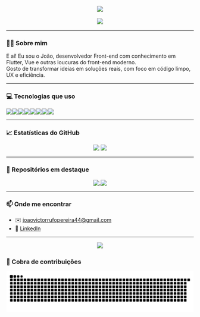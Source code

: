 <!-- Banner animado ou imagem destacada -->
<p align="center">
  <img src="https://capsule-render.vercel.app/api?type=waving&color=00bfa6&height=200&section=header&text=Olá,%20eu%20sou%20o%20João!&fontSize=40&fontColor=ffffff&animation=fadeIn" />
</p>

<p align="center">
  <img src="https://readme-typing-svg.demolab.com?font=Fira+Code&weight=500&pause=1000&color=00BFA6&center=true&vCenter=true&width=435&lines=Desenvolvedor+Front-End;Apaixonado+por+tecnologia+%F0%9F%92%BB;Fazendo+c%C3%B3digo+virar+realidade+%F0%9F%9A%80" />
</p>

---

### 👨‍💻 Sobre mim

E aí! Eu sou o João, desenvolvedor Front-end com conhecimento em Flutter, Vue e outras loucuras do front-end moderno.  
Gosto de transformar ideias em soluções reais, com foco em código limpo, UX e eficiência.

---

### 💻 Tecnologias que uso

<div style="display: flex; flex-wrap: wrap;" align="center">
  <img src="https://img.shields.io/badge/Dart-0175C2?style=for-the-badge&logo=dart&logoColor=white"/>
  <img src="https://img.shields.io/badge/Flutter-02569B?style=for-the-badge&logo=flutter&logoColor=white"/>
  <img src="https://img.shields.io/badge/Vue.js-42b883?style=for-the-badge&logo=vue.js&logoColor=white"/>
  <img src="https://img.shields.io/badge/Quasar-1976D2?style=for-the-badge&logo=quasar&logoColor=white"/>
  <img src="https://img.shields.io/badge/JavaScript-F7DF1E?style=for-the-badge&logo=javascript&logoColor=black"/>
  <img src="https://img.shields.io/badge/HTML5-E34F26?style=for-the-badge&logo=html5&logoColor=white"/>
  <img src="https://img.shields.io/badge/CSS3-1572B6?style=for-the-badge&logo=css3&logoColor=white"/>
  <img src="https://img.shields.io/badge/Git-F05032?style=for-the-badge&logo=git&logoColor=white"/>
</div>

---

### 📈 Estatísticas do GitHub

<div align="center">
  <img height="180em" src="https://github-readme-stats.vercel.app/api?username=JaoRufo&show_icons=true&theme=tokyonight&count_private=true"/>
  <img height="180em" src="https://github-readme-stats.vercel.app/api/top-langs/?username=JaoRufo&layout=compact&theme=tokyonight"/>
</div>

---

### 🚀 Repositórios em destaque

<div align="center">

<a href="https://github.com/JaoRufo/quasar-CryptoViz">
  <img align="center" src="https://github-readme-stats.vercel.app/api/pin/?username=JaoRufo&repo=quasar-CryptoViz&theme=tokyonight" />
</a>

<a href="https://github.com/JaoRufo/Gerador_Box_Shadow">
  <img align="center" src="https://github-readme-stats.vercel.app/api/pin/?username=JaoRufo&repo=Gerador_Box_Shadow&theme=tokyonight" />
</a>

</div>

---

### 📫 Onde me encontrar

- ✉️ joaovictorrufopereira44@gmail.com  
- 💼 [LinkedIn](https://www.linkedin.com/in/jo%C3%A3o-victor-rufo-pereira/)

---

<p align="center">
  <img src="https://capsule-render.vercel.app/api?type=waving&color=00bfa6&height=120&section=footer"/>
</p>


### 🐍 Cobra de contribuições

![Snake animation](https://github.com/JaoRufo/JaoRufo/blob/output/github-contribution-grid-snake.svg)
